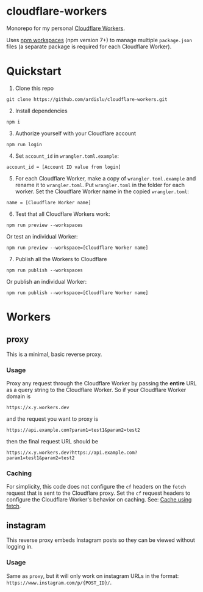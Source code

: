 # cloudflare-workers

Monorepo for my personal [Cloudflare Workers](https://workers.cloudflare.com/).

Uses [npm workspaces](https://docs.npmjs.com/cli/v7/using-npm/workspaces) (npm version 7+) to manage multiple `package.json` files (a separate package is required for each Cloudflare Worker). 

# Quickstart

1. Clone this repo
```
git clone https://github.com/ardislu/cloudflare-workers.git
```

2. Install dependencies
```
npm i
```

3. Authorize yourself with your Cloudflare account
```
npm run login
```

4. Set `account_id` in `wrangler.toml.example`:
```
account_id = [Account ID value from login]
```

5. For each Cloudflare Worker, make a copy of `wrangler.toml.example` and rename it to `wrangler.toml`. Put `wrangler.toml` in the folder for each worker. Set the Cloudflare Worker name in the copied `wrangler.toml`:
```
name = [Cloudflare Worker name]
```

6. Test that all Cloudflare Workers work:
```
npm run preview --workspaces
```

Or test an individual Worker:
```
npm run preview --workspace=[Cloudflare Worker name]
```

7. Publish all the Workers to Cloudflare
```
npm run publish --workspaces
```

Or publish an individual Worker:
```
npm run publish --workspace=[Cloudflare Worker name]
```

# Workers

## proxy

This is a minimal, basic reverse proxy.

### Usage

Proxy any request through the Cloudflare Worker by passing the **entire** URL as a query string to the Cloudflare Worker. So if your Cloudflare Worker domain is 
```
https://x.y.workers.dev
```
and the request you want to proxy is
```
https://api.example.com?param1=test1&param2=test2
```
then the final request URL should be
```
https://x.y.workers.dev?https://api.example.com?param1=test1&param2=test2
```

### Caching

For simplicity, this code does not configure the `cf` headers on the `fetch` request that is sent to the Cloudflare proxy. Set the `cf` request headers to configure the Cloudflare Worker's behavior on caching. See: [Cache using fetch](https://developers.cloudflare.com/workers/examples/cache-using-fetch). 

## instagram

This reverse proxy embeds Instagram posts so they can be viewed without logging in.

### Usage

Same as `proxy`, but it will only work on instagram URLs in the format: `https://www.instagram.com/p/{POST_ID}/`.
